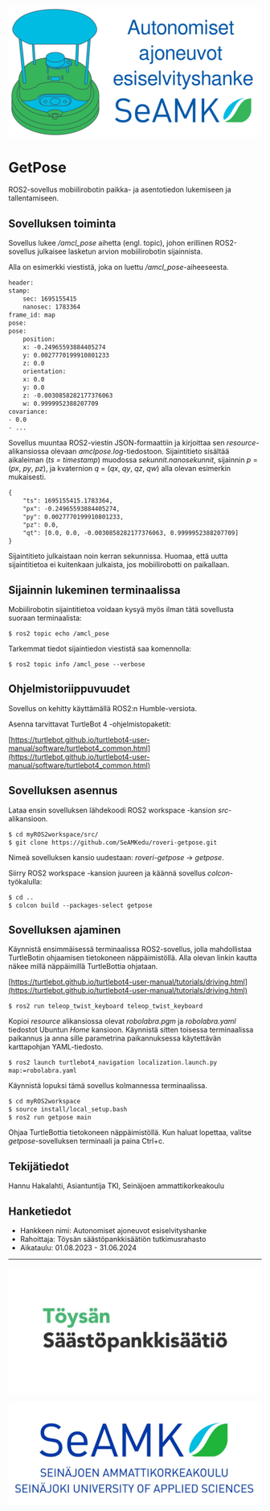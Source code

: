 ![roveri](/images/roveri.svg)

# GetPose

ROS2-sovellus mobiilirobotin paikka- ja asentotiedon lukemiseen ja tallentamiseen.

## Sovelluksen toiminta

Sovellus lukee */amcl_pose* aihetta (engl. topic), johon erillinen ROS2-sovellus julkaisee lasketun arvion mobiilirobotin sijainnista. 

Alla on esimerkki viestistä, joka on luettu */amcl_pose*-aiheeseesta.
```
header:
stamp:
    sec: 1695155415
    nanosec: 1783364
frame_id: map
pose:
pose:
    position:
    x: -0.24965593884405274
    y: 0.0027770199910801233
    z: 0.0
    orientation:
    x: 0.0
    y: 0.0
    z: -0.0030858282177376063
    w: 0.9999952388207709
covariance:
- 0.0
- ...
```

Sovellus muuntaa ROS2-viestin JSON-formaattiin ja kirjoittaa sen *resource*-alikansiossa olevaan *amclpose.log*-tiedostoon. Sijaintitieto sisältää aikaleiman (*ts = timestamp*) muodossa *sekunnit.nanosekunnit*, sijainnin *p* = (*px*, *py*, *pz*), ja kvaternion *q* = (*qx*, *qy*, *qz*, *qw*) alla olevan esimerkin mukaisesti.
```
{
    "ts": 1695155415.1783364, 
    "px": -0.24965593884405274, 
    "py": 0.0027770199910801233, 
    "pz": 0.0, 
    "qt": [0.0, 0.0, -0.0030858282177376063, 0.9999952388207709]
}
```

Sijaintitieto julkaistaan noin kerran sekunnissa. Huomaa, että uutta sijaintitietoa ei kuitenkaan julkaista, jos mobiilirobotti on paikallaan.

## Sijainnin lukeminen terminaalissa

Mobiilirobotin sijaintitietoa voidaan kysyä myös ilman tätä sovellusta suoraan terminaalista:
```
$ ros2 topic echo /amcl_pose
```

Tarkemmat tiedot sijaintiedon viestistä saa komennolla:
```
$ ros2 topic info /amcl_pose --verbose
```

## Ohjelmistoriippuvuudet

Sovellus on kehitty käyttämällä ROS2:n Humble-versiota.

Asenna tarvittavat TurtleBot 4 -ohjelmistopaketit:

[https://turtlebot.github.io/turtlebot4-user-manual/software/turtlebot4_common.html](https://turtlebot.github.io/turtlebot4-user-manual/software/turtlebot4_common.html)

## Sovelluksen asennus

Lataa ensin sovelluksen lähdekoodi ROS2 workspace -kansion *src*-alikansioon.
```
$ cd myROS2workspace/src/
$ git clone https://github.com/SeAMKedu/roveri-getpose.git
```

Nimeä sovelluksen kansio uudestaan: *roveri-getpose* -> *getpose*.

Siirry ROS2 workspace -kansion juureen ja käännä sovellus *colcon*-työkalulla:
```
$ cd ..
$ colcon build --packages-select getpose
```

## Sovelluksen ajaminen

Käynnistä ensimmäisessä terminaalissa ROS2-sovellus, jolla mahdollistaa TurtleBotin ohjaamisen tietokoneen näppäimistöllä. Alla olevan linkin kautta näkee millä näppäimillä TurtleBottia ohjataan.

[https://turtlebot.github.io/turtlebot4-user-manual/tutorials/driving.html](https://turtlebot.github.io/turtlebot4-user-manual/tutorials/driving.html)

```
$ ros2 run teleop_twist_keyboard teleop_twist_keyboard
```

Kopioi *resource* alikansiossa olevat *robolabra.pgm* ja *robolabra.yaml* tiedostot Ubuntun *Home* kansioon. Käynnistä sitten toisessa terminaalissa paikannus ja anna sille parametrina paikannuksessa käytettävän karttapohjan YAML-tiedosto.
```
$ ros2 launch turtlebot4_navigation localization.launch.py map:=robolabra.yaml
```

Käynnistä lopuksi tämä sovellus kolmannessa terminaalissa.
```
$ cd myROS2workspace
$ source install/local_setup.bash
$ ros2 run getpose main
```

Ohjaa TurtleBottia tietokoneen näppäimistöllä. Kun haluat lopettaa, valitse *getpose*-sovelluksen terminaali ja paina Ctrl+c.

## Tekijätiedot

Hannu Hakalahti, Asiantuntija TKI, Seinäjoen ammattikorkeakoulu

## Hanketiedot

* Hankkeen nimi: Autonomiset ajoneuvot esiselvityshanke
* Rahoittaja: Töysän säästöpankkisäätiön tutkimusrahasto
* Aikataulu: 01.08.2023 - 31.06.2024
---
![rahoittajan_logo](/images/toysan_sp_saatio.jpg)

![seamk_logo](/images/SEAMK.jpg)